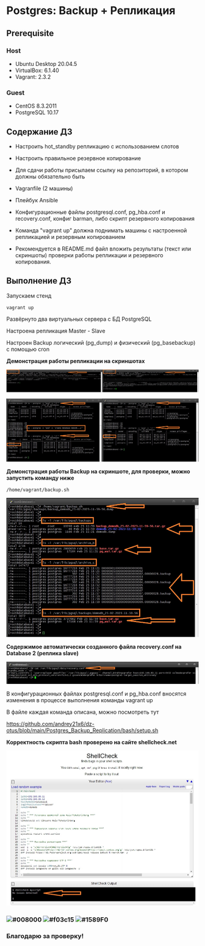 # Postgres: Backup + Репликация

## **Prerequisite**

### Host ###
- Ubuntu Desktop 20.04.5
- VirtualBox: 6.1.40
- Vagrant: 2.3.2

### Guest ###
- CentOS 8.3.2011
- PostgreSQL 10.17

## **Содержание ДЗ**

- Настроить hot_standby репликацию с использованием слотов

- Настроить правильное резервное копирование

- Для сдачи работы присылаем ссылку на репозиторий, в котором должны обязательно быть

- Vagranfile (2 машины)

- Плейбук Ansible

- Конфигурационные файлы postgresql.conf, pg_hba.conf и recovery.conf, конфиг barman, либо скрипт резервного копирования

- Команда "vagrant up" должна поднимать машины с настроенной репликацией и резервным копированием

- Рекомендуется в README.md файл вложить результаты (текст или скриншоты) проверки работы репликации и резервного копирования.

## **Выполнение ДЗ**

Запускаем стенд
```
vagrant up
```

Развёрнуто два виртуальных сервера с БД PostgreSQL

Настроена репликация Master - Slave

Настроен Backup логический (pg_dump) и физический (pg_basebackup) с помощью cron

**Демонстрация работы репликации на скриншотах**

![replica_db](https://github.com/andrey21x6/dz-otus/blob/main/Postgres_Backup_Replication/scrin/master_slave.jpg)

![replica_db](https://github.com/andrey21x6/dz-otus/blob/main/Postgres_Backup_Replication/scrin/create_db.jpg)

**Демонстрация работы Backup на скриншоте, для проверки, можно запустить команду ниже**

```
/home/vagrant/backup.sh
```

![backup_1](https://github.com/andrey21x6/dz-otus/blob/main/Postgres_Backup_Replication/scrin/backup.jpg)

**Содержимое автоматически созданного файла recovery.conf на Database 2 (реплика slave)**

![backup_1](https://github.com/andrey21x6/dz-otus/blob/main/Postgres_Backup_Replication/scrin/recovery.conf.jpg)

В конфигурационных файлах postgresql.conf и pg_hba.conf вносятся изменения в процессе выполнения команды vagrant up

В файле каждая команда описана, можно посмотреть тут

https://github.com/andrey21x6/dz-otus/blob/main/Postgres_Backup_Replication/bash/setup.sh

**Корректность скрипта bash проверено на сайте shellcheck.net**

![backup_1](https://github.com/andrey21x6/dz-otus/blob/main/Postgres_Backup_Replication/scrin/shellcheck.net.jpg)



### ![#008000](https://placehold.co/15x15/008000/008000.png) ![#f03c15](https://placehold.co/15x15/f03c15/f03c15.png) ![#1589F0](https://placehold.co/15x15/1589F0/1589F0.png)
### Благодарю за проверку!

